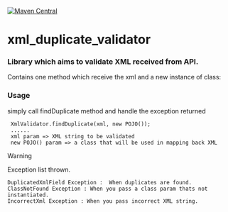 [![Maven Central](https://maven-badges.herokuapp.com/maven-central/io.github.walleyy/xml_duplicate_validator/badge.svg?style=plastic)](https://maven-badges.herokuapp.com/maven-central/io.github.walleyy/xml_duplicate_validator)

# xml_duplicate_validator

### Library which aims to validate XML received from API.
Contains one method which receive the xml and a new instance of class:

### Usage
simply call findDuplicate method and handle the exception returned
```
 XmlValidator.findDuplicate(xml, new POJO());
 ......
 xml param => XML string to be validated
 new POJO() param => a class that will be used in mapping back XML
```


>[!WARNING]
Exception list thrown.

```agsl
DuplicatedXmlField Exception :  When duplicates are found.
ClassNotFound Exception : When you pass a class param thats not instantiated.
IncorrectXml Exception : When you pass incorrect XML string.
```

